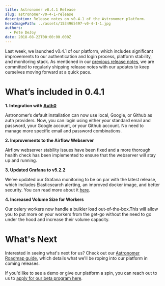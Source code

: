 ```yaml
---
title: Astronomer v0.4.1 Release
slug: astronomer-v0-4-1-release
description: Release notes on v0.4.1 of the Astronomer platform.
heroImagePath: ../assets/1534965497-v0-4-1-1.jpg
authors:
  - Pete DeJoy
date: 2018-08-22T00:00:00.000Z
---
```


Last week, we launched v0.4.1 of our platform, which  includes significant improvements to our authentication and login process, platform stability, and monitoring stack. As mentioned in our [previous release notes](https://www.astronomer.io/blog/astronomer-v0-3-2-release/), we are committed to regularly shipping release notes with our updates to keep ourselves moving forward at a quick pace.

# What’s included in 0.4.1
**1. Integration with [Auth0](https://auth0.com/)**

Astronomer’s default installation can now use local, Google, or Github as auth providers. Now, you can login using either your standard email and password, your Google account, or your Github account. No need to manage more specific email and password combinations.

**2. Improvements to the Airflow Webserver**

Airflow webserver stability issues have been fixed and a more thorough health check has been implemented to ensure that the webserver will stay up and running.

**3. Updated Grafana to v5.2.2**

We’ve updated our Grafana monitoring to be on par with the latest release, which includes Elasticsearch alerting, an improved docker image, and better security. You can read more about it [here](http://docs.grafana.org/guides/whats-new-in-v5-2/).

**4. Increased Volume Size for Workers**
 
Our celery workers now handle a bulkier load out-of-the-box.This will allow you to put more on your workers from the get-go without the need to go under the hood and increase their volume capacity.


# What's Next

Interested in seeing what's next for us? Check out our [Astronomer Roadmap guide](https://www.astronomer.io/docs/roadmap/), which details what we'll be roping into our platform in coming releases.

If you'd like to see a demo or give our platform a spin, you can reach out to us to [apply for our beta program here](https://www.astronomer.io/#beta-request).